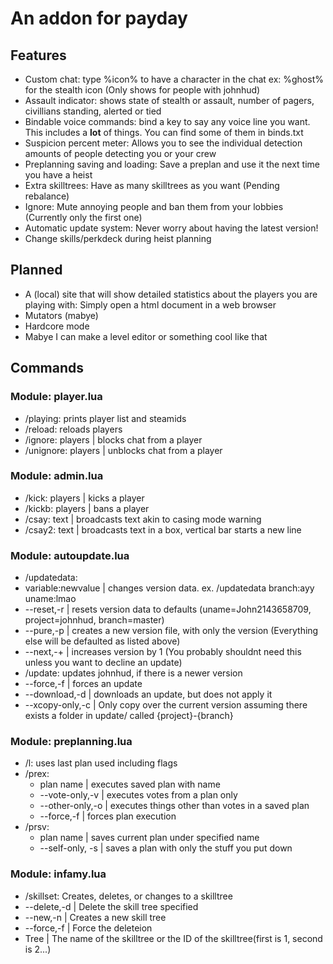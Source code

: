 # An addon for payday

## Features

 - Custom chat: type %icon% to have a character in the chat ex: %ghost% for the stealth icon (Only shows for people with johnhud)
 - Assault indicator: shows state of stealth or assault, number of pagers, civillians standing, alerted or tied
 - Bindable voice commands: bind a key to say any voice line you want. This includes a __lot__ of things. You can find some of them in binds.txt
 - Suspicion percent meter: Allows you to see the individual detection amounts of people detecting you or your crew
 - Preplanning saving and loading: Save a preplan and use it the next time you have a heist
 - Extra skilltrees: Have as many skilltrees as you want (Pending rebalance)
 - Ignore: Mute annoying people and ban them from your lobbies (Currently only the first one)
 - Automatic update system: Never worry about having the latest version!
 - Change skills/perkdeck during heist planning

## Planned
 - A (local) site that will show detailed statistics about the players you are playing with: Simply open a html document in a web browser
 - Mutators (mabye)
 - Hardcore mode
 - Mabye I can make a level editor or something cool like that

## Commands
### Module: player.lua
 - /playing: prints player list and steamids
 - /reload: reloads players
 - /ignore: players | blocks chat from a player
 - /unignore: players | unblocks chat from a player


### Module: admin.lua
 - /kick: players | kicks a player
 - /kickb: players | bans a player
 - /csay: text | broadcasts text akin to casing mode warning
 - /csay2: text | broadcasts text in a box, vertical bar starts a new line


### Module: autoupdate.lua
 - /updatedata:
  - variable:newvalue | changes version data. ex. /updatedata branch:ayy uname:lmao
  - --reset,-r | resets version data to defaults (uname=John2143658709, project=johnhud, branch=master)
  - --pure,-p | creates a new version file, with only the version (Everything else will be defaulted as listed above)
  - --next,-+ | increases version by 1 (You probably shouldnt need this unless you want to decline an update)
 - /update: updates johnhud, if there is a newer version
  - --force,-f | forces an update
   - --download,-d | downloads an update, but does not apply it
   - --xcopy-only,-c | Only copy over the current version assuming there exists a folder in update/ called {project}-{branch}

### Module: preplanning.lua
 - /l: uses last plan used including flags
 - /prex:
   - plan name | executes saved plan with name
   - --vote-only,-v | executes votes from a plan only
   - --other-only,-o | executes things other than votes in a saved plan
   - --force,-f | forces plan execution
 - /prsv:
   - plan name | saves current plan under specified name
   - --self-only, -s | saves a plan with only the stuff you put down

### Module: infamy.lua
 - /skillset: Creates, deletes, or changes to a skilltree
  - --delete,-d | Delete the skill tree specified
  - --new,-n | Creates a new skill tree
  - --force,-f | Force the deleteion
  - Tree | The name of the skilltree or the ID of the skilltree(first is 1, second is 2...)

